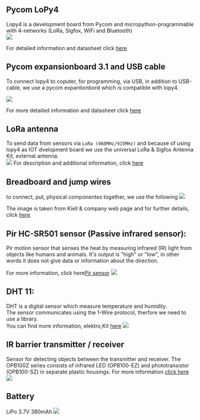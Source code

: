 ## Pycom LoPy4  
Lopy4 is a development board from Pycom and micropython-programmable with 4-networks (LoRa, Sigfox, WiFi and Bluetooth)  
![](/img/Lopy4.png)  

For detailed information and datasheet click
[here](https://docs.pycom.io/datasheets/development/lopy4/)

## Pycom expansionboard 3.1 and USB cable 
To connect lopy4 to coputer, for programming, via USB, in addition to USB-cable, we use a pycom expantionbord which is compatible with lopy4.  

![](/img/expan3.png)

For more detailed information and datasheet click
[here](https://docs.pycom.io/datasheets/expansionboards/expansion3/)

## LoRa antenna
To send data from sensors via ```LoRa (868MHz/915MHz)``` and because of using lopy4 as IOT dvelopment board we use the universal LoRa & Sigfox Antenna Kit, external antenna.  
![](/img/LoRa-anten.png)
For description and additional information, click [here](https://pycom.io/product/lora-868mhz-915mhz-sigfox-antenna-kit/)  

## Breadboard and jump wires
to connect, put, physical componentes together, we use the following ![](/img/breadboard.png)  

The image is taken from Kiell & company web page and for further details, click [here](https://www.kjell.com/se/produkter/el-verktyg/elektronik/elektroniklabb/luxorparts-kopplingsdack-830-anslutningar-p36252?gclid=Cj0KCQiAqvaNBhDLARIsAH1Pq52BZ7HMp0_uDEYty1OUagqrMP0gJMW5bgfnHlWxVkM6hxtInC9espcaAjOkEALw_wcB&gclsrc=aw.ds)

## Pir HC-SR501 sensor (Passive infrared sensor):
Pir motion sensor that senses the heat by measuring infrared (IR) light from objects like humans and animals. It's output is "high" or "low", in other words it does not give data or information about the direction. 

For more information, click  here[Pir sensor](https://learn.adafruit.com/pir-passive-infrared-proximity-motion-sensor/how-pirs-work)
![](/img/Pir.png)  

## DHT 11:  
DHT is a digital sensor which measure temperature and humidity.   
The sensor communicates using the 1-Wire protocol, therfore we need to use a library.  
You can find more information, elektro,Kit [here](https://www.electrokit.com/produkt/temp-fuktsensor-dht11/)
![](/img/Dht11.png)  

## IR barrier transmitter / receiver  
Sensor for detecting objects between the transmitter and receiver. The OPB100Z series consists of infrared LED (OPB100-EZ) and phototransistor (OPB100-SZ) in separate plastic housings.
For more information [click here](https://www.electrokit.com/uploads/productfile/41017/OPB100Z.pdf)
![](/img/IR-barrier.png)
## Battery  
LiPo 3.7V 380mAh 
 ![](/img/battery.png)

